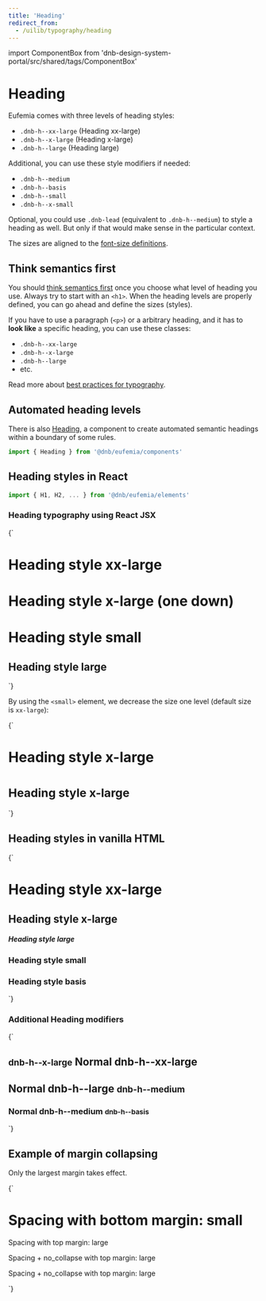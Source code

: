```yaml
---
title: 'Heading'
redirect_from:
  - /uilib/typography/heading
---
```


import ComponentBox from 'dnb-design-system-portal/src/shared/tags/ComponentBox'

# Heading

Eufemia comes with three levels of heading styles:

- `.dnb-h--xx-large` (Heading xx-large)
- `.dnb-h--x-large` (Heading x-large)
- `.dnb-h--large` (Heading large)

Additional, you can use these style modifiers if needed:

- `.dnb-h--medium`
- `.dnb-h--basis`
- `.dnb-h--small`
- `.dnb-h--x-small`

Optional, you could use `.dnb-lead` (equivalent to `.dnb-h--medium`) to style a heading as well. But only if that would make sense in the particular context.

The sizes are aligned to the [font-size definitions](/uilib/typography/font-size).

## Think semantics first

You should [think semantics first](/uilib/usage/best-practices/for-typography#headings-and-styling) once you choose what level of heading you use. Always try to start with an `<h1>`. When the heading levels are properly defined, you can go ahead and define the sizes (styles).

If you have to use a paragraph (`<p>`) or a arbitrary heading, and it has to **look like** a specific heading, you can use these classes:

- `.dnb-h--xx-large`
- `.dnb-h--x-large`
- `.dnb-h--large`
- etc.

Read more about [best practices for typography](/uilib/usage/best-practices/for-typography).

## Automated heading levels

There is also [Heading](/uilib/components/heading), a component to create automated semantic headings within a boundary of some rules.

```jsx
import { Heading } from '@dnb/eufemia/components'
```

## Heading styles in React

```jsx
import { H1, H2, ... } from '@dnb/eufemia/elements'
```

### Heading typography using React JSX

<ComponentBox>
{`
<H1 bottom="large">Heading style xx-large</H1>
<H1 size="x-large">Heading style x-large (one down)</H1>
<H1 size="small">Heading style small</H1>
<H2>Heading style large</H2>
`}
</ComponentBox>

By using the `<small>` element, we decrease the size one level (default size is `xx-large`):

<ComponentBox>
{`
<H1 size="x-large">Heading style x-large</H1>
<H1><small>Heading style x-large</small></H1>
`}
</ComponentBox>

## Heading styles in vanilla HTML

<ComponentBox hideCode data-visual-test="heading-default">
{`
<h1 className="dnb-h--xx-large">Heading style xx-large</h1>
<h2 className="dnb-h--x-large">Heading style x-large</h2>
<h5 className="dnb-h--large">Heading style large</h5>
<h3 className="dnb-h--small">Heading style small</h3>
<h3 className="dnb-h--basis">Heading style basis</h3>
`}
</ComponentBox>

### Additional Heading modifiers

<ComponentBox hideCode data-visual-test="heading-additional">
{`
<article>
  <h1 className="dnb-h--xx-large">
    <small>dnb-h--x-large</small> Normal dnb-h--xx-large
  </h1>
  <h2 className="dnb-h--large">
    Normal dnb-h--large <small>dnb-h--medium</small>
  </h2>
  <h3 className="dnb-lead">
    Normal dnb-h--medium <small>dnb-h--basis</small>
  </h3>
</article>
`}
</ComponentBox>

## Example of margin collapsing

Only the largest margin takes effect.

<ComponentBox>
{`
<H1 size="small" top bottom="small">Spacing with bottom margin: small</H1>
<P top="large" bottom="small">Spacing with top margin: large</P>
<P no_collapse top="large" bottom="small">Spacing + no_collapse with top margin: large</P>
<P no_collapse top="large">Spacing + no_collapse with top margin: large</P>
`}
</ComponentBox>
